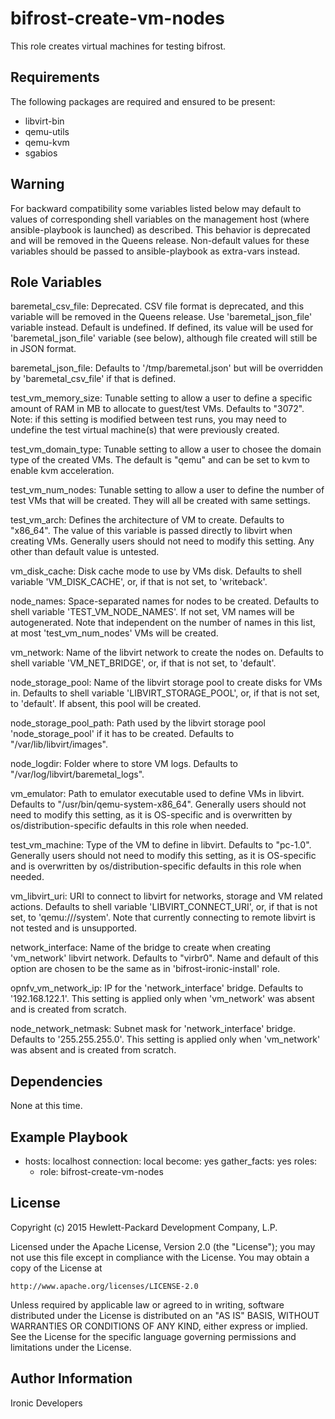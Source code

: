 bifrost-create-vm-nodes
=======================

This role creates virtual machines for testing bifrost.

Requirements
------------

The following packages are required and ensured to be present:
- libvirt-bin
- qemu-utils
- qemu-kvm
- sgabios


Warning
-------

For backward compatibility some variables listed below may default to values
of corresponding shell variables on the management host (where
ansible-playbook is launched) as described.
This behavior is deprecated and will be removed in the Queens release.
Non-default values for these variables should be passed to ansible-playbook
as extra-vars instead.

Role Variables
--------------

baremetal_csv_file: Deprecated. CSV file format is deprecated, and
                    this variable will be removed in the Queens release.
                    Use 'baremetal_json_file' variable instead.
                    Default is undefined. If defined, its value will be
                    used for 'baremetal_json_file' variable (see below),
                    although file created will still be in JSON format.

baremetal_json_file: Defaults to '/tmp/baremetal.json' but will be overridden
                     by 'baremetal_csv_file' if that is defined.

test_vm_memory_size: Tunable setting to allow a user to define a specific
                     amount of RAM in MB to allocate to guest/test VMs.
                     Defaults to "3072". Note: if this setting is modified
                     between test runs, you may need to undefine the test
                     virtual machine(s) that were previously created.

test_vm_domain_type: Tunable setting to allow a user to chosee the domain
                     type of the created VMs. The default is "qemu" and can
                     be set to kvm to enable kvm acceleration.

test_vm_num_nodes: Tunable setting to allow a user to define the number of
                   test VMs that will be created. They will all be created
                   with same settings.

test_vm_arch: Defines the architecture of VM to create.
              Defaults to "x86_64".
              The value of this variable is passed directly to libvirt
              when creating VMs.
              Generally users should not need to modify this setting.
              Any other than default value is untested.

vm_disk_cache: Disk cache mode to use by VMs disk.
                    Defaults to shell variable 'VM_DISK_CACHE', or,
                    if that is not set, to 'writeback'.

node_names: Space-separated names for nodes to be created.
                    Defaults to shell variable 'TEST_VM_NODE_NAMES'.
                    If not set, VM names will be autogenerated.
                    Note that independent on the number of names in this list,
                    at most 'test_vm_num_nodes' VMs will be created.

vm_network: Name of the libvirt network to create the nodes on.
                 Defaults to shell variable 'VM_NET_BRIDGE', or,
                 if that is not set, to 'default'.

node_storage_pool: Name of the libvirt storage pool to create disks
                      for VMs in.
                      Defaults to shell variable 'LIBVIRT_STORAGE_POOL', or,
                      if that is not set, to 'default'.
                      If absent, this pool will be created.

node_storage_pool_path: Path used by the libvirt storage pool
                           'node_storage_pool' if it has to be created.
                           Defaults to "/var/lib/libvirt/images".

node_logdir: Folder where to store VM logs.
                Defaults to "/var/log/libvirt/baremetal_logs".

vm_emulator: Path to emulator executable used to define VMs in libvirt.
                  Defaults to "/usr/bin/qemu-system-x86_64".
                  Generally users should not need to modify this setting,
                  as it is OS-specific and is overwritten by
                  os/distribution-specific defaults in this role when needed.

test_vm_machine: Type of the VM to define in libvirt.
                 Defaults to "pc-1.0".
                 Generally users should not need to modify this setting,
                 as it is OS-specific and is overwritten by
                 os/distribution-specific defaults in this role when needed.

vm_libvirt_uri: URI to connect to libvirt for networks, storage and VM
                     related actions.
                     Defaults to shell variable 'LIBVIRT_CONNECT_URI', or,
                     if that is not set, to 'qemu:///system'.
                     Note that currently connecting to remote libvirt is
                     not tested and is unsupported.

network_interface: Name of the bridge to create when creating
                   'vm_network' libvirt network.
                   Defaults to "virbr0".
                   Name and default of this option are chosen to be the same
                   as in 'bifrost-ironic-install' role.

opnfv_vm_network_ip: IP for the 'network_interface' bridge.
                    Defaults to '192.168.122.1'.
                    This setting is applied only when 'vm_network'
                    was absent and is created from scratch.

node_network_netmask: Subnet mask for 'network_interface' bridge.
                         Defaults to '255.255.255.0'.
                         This setting is applied only when 'vm_network'
                         was absent and is created from scratch.

Dependencies
------------

None at this time.

Example Playbook
----------------

- hosts: localhost
  connection: local
  become: yes
  gather_facts: yes
  roles:
    - role: bifrost-create-vm-nodes

License
-------

Copyright (c) 2015 Hewlett-Packard Development Company, L.P.

Licensed under the Apache License, Version 2.0 (the "License");
you may not use this file except in compliance with the License.
You may obtain a copy of the License at

    http://www.apache.org/licenses/LICENSE-2.0

Unless required by applicable law or agreed to in writing, software
distributed under the License is distributed on an "AS IS" BASIS,
WITHOUT WARRANTIES OR CONDITIONS OF ANY KIND, either express or implied.
See the License for the specific language governing permissions and
limitations under the License.

Author Information
------------------

Ironic Developers
